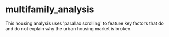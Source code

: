 # multifamily_analysis
This housing analysis uses 'parallax scrolling' to feature key factors that do and do not explain why the urban housing market is broken. 

